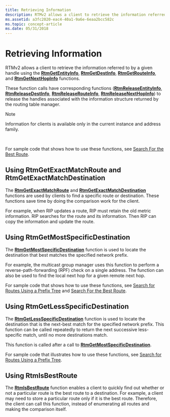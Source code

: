```yaml
---
title: Retrieving Information
description: RTMv2 allows a client to retrieve the information referred to by a given handle using the RtmGetEntityInfo, RtmGetDestInfo, RtmGetRouteInfo, and RtmGetNextHopInfo functions.
ms.assetid: a3fc2020-eac4-40a1-9a6e-6eaa2bcc582c
ms.topic: concept-article
ms.date: 05/31/2018
---
```


# Retrieving Information

RTMv2 allows a client to retrieve the information referred to by a given handle using the [**RtmGetEntityInfo**](/windows/desktop/api/Rtmv2/nf-rtmv2-rtmgetentityinfo), [**RtmGetDestInfo**](/windows/desktop/api/Rtmv2/nf-rtmv2-rtmgetdestinfo), [**RtmGetRouteInfo**](/windows/desktop/api/Rtmv2/nf-rtmv2-rtmgetrouteinfo), and [**RtmGetNextHopInfo**](/windows/desktop/api/Rtmv2/nf-rtmv2-rtmgetnexthopinfo) functions.

These function calls have corresponding functions ([**RtmReleaseEntityInfo**](/windows/desktop/api/Rtmv2/nf-rtmv2-rtmreleaseentityinfo), [**RtmReleaseDestInfo**](/windows/desktop/api/Rtmv2/nf-rtmv2-rtmreleasedestinfo), [**RtmReleaseRouteInfo**](/windows/desktop/api/Rtmv2/nf-rtmv2-rtmreleaserouteinfo), [**RtmReleaseNextHopInfo**](/windows/desktop/api/Rtmv2/nf-rtmv2-rtmreleasenexthopinfo)) to release the handles associated with the information structure returned by the routing table manager.

> [!Note]  
> Information for clients is available only in the current instance and address family.

 

For sample code that shows how to use these functions, see [Search For the Best Route](search-for-the-best-route.md).

## Using RtmGetExactMatchRoute and RtmGetExactMatchDestination

The [**RtmGetExactMatchRoute**](/windows/desktop/api/Rtmv2/nf-rtmv2-rtmgetexactmatchroute) and [**RtmGetExactMatchDestination**](/windows/desktop/api/Rtmv2/nf-rtmv2-rtmgetexactmatchdestination) functions are used by clients to find a specific route or destination. These functions save time by doing the comparison work for the client.

For example, when RIP updates a route, RIP must retain the old metric information. RIP searches for the route and its information. Then RIP can copy the information and update the route.

## Using RtmGetMostSpecificDestination

The [**RtmGetMostSpecificDestination**](/windows/desktop/api/Rtmv2/nf-rtmv2-rtmgetmostspecificdestination) function is used to locate the destination that best matches the specified network prefix.

For example, the multicast group manager uses this function to perform a reverse-path-forwarding (RPF) check on a single address. The function can also be used to find the local next hop for a given remote next hop.

For sample code that shows how to use these functions, see [Search for Routes Using a Prefix Tree](search-for-routes-using-rtmgetmostspecificdestination-and-rtmgetlessspecificdestination.md) and [Search For the Best Route](search-for-the-best-route.md).

## Using RtmGetLessSpecificDestination

The [**RtmGetLessSpecificDestination**](/windows/desktop/api/Rtmv2/nf-rtmv2-rtmgetlessspecificdestination) function is used to locate the destination that is the next-best match for the specified network prefix. This function can be called repeatedly to return the next successive less-specific match, until no more destinations match.

This function is called after a call to [**RtmGetMostSpecificDestination**](/windows/desktop/api/Rtmv2/nf-rtmv2-rtmgetmostspecificdestination).

For sample code that illustrates how to use these functions, see [Search for Routes Using a Prefix Tree](search-for-routes-using-rtmgetmostspecificdestination-and-rtmgetlessspecificdestination.md).

## Using RtmIsBestRoute

The [**RtmIsBestRoute**](/windows/desktop/api/Rtmv2/nf-rtmv2-rtmisbestroute) function enables a client to quickly find out whether or not a particular route is the best route to a destination. For example, a client may need to store a particular route only if it is the best route. Therefore, the client can call this function, instead of enumerating all routes and making the comparison itself.

 

 




